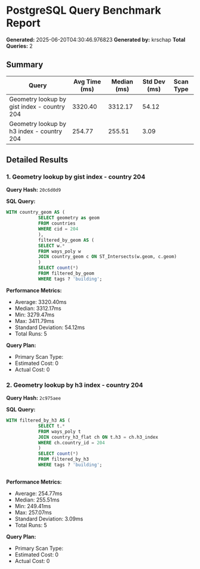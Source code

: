 # PostgreSQL Query Benchmark Report

**Generated:** 2025-06-20T04:30:46.976823
**Generated by:** krschap
**Total Queries:** 2

## Summary

| Query | Avg Time (ms) | Median (ms) | Std Dev (ms) | Scan Type |
|-------|---------------|-------------|--------------|-----------|
| Geometry lookup by gist index - country 204 | 3320.40 | 3312.17 | 54.12 |  |
| Geometry lookup by h3 index - country 204 | 254.77 | 255.51 | 3.09 |  |

## Detailed Results

### 1. Geometry lookup by gist index - country 204

**Query Hash:** `20c6d0d9`

**SQL Query:**
```sql
WITH country_geom AS (
            SELECT geometry as geom
            FROM countries
            WHERE cid = 204
            ),
            filtered_by_geom AS (
            SELECT w.*
            FROM ways_poly w
            JOIN country_geom c ON ST_Intersects(w.geom, c.geom)
            )
            SELECT count(*)
            FROM filtered_by_geom
            WHERE tags ? 'building';
```

**Performance Metrics:**
- Average: 3320.40ms
- Median: 3312.17ms
- Min: 3279.47ms
- Max: 3411.79ms
- Standard Deviation: 54.12ms
- Total Runs: 5

**Query Plan:**
- Primary Scan Type: 
- Estimated Cost: 0
- Actual Cost: 0

### 2. Geometry lookup by h3 index - country 204

**Query Hash:** `2c975aee`

**SQL Query:**
```sql
WITH filtered_by_h3 AS (
            SELECT t.*
            FROM ways_poly t
            JOIN country_h3_flat ch ON t.h3 = ch.h3_index
            WHERE ch.country_id = 204
            )
            SELECT count(*)
            FROM filtered_by_h3
            WHERE tags ? 'building';
            
```

**Performance Metrics:**
- Average: 254.77ms
- Median: 255.51ms
- Min: 249.41ms
- Max: 257.07ms
- Standard Deviation: 3.09ms
- Total Runs: 5

**Query Plan:**
- Primary Scan Type: 
- Estimated Cost: 0
- Actual Cost: 0
